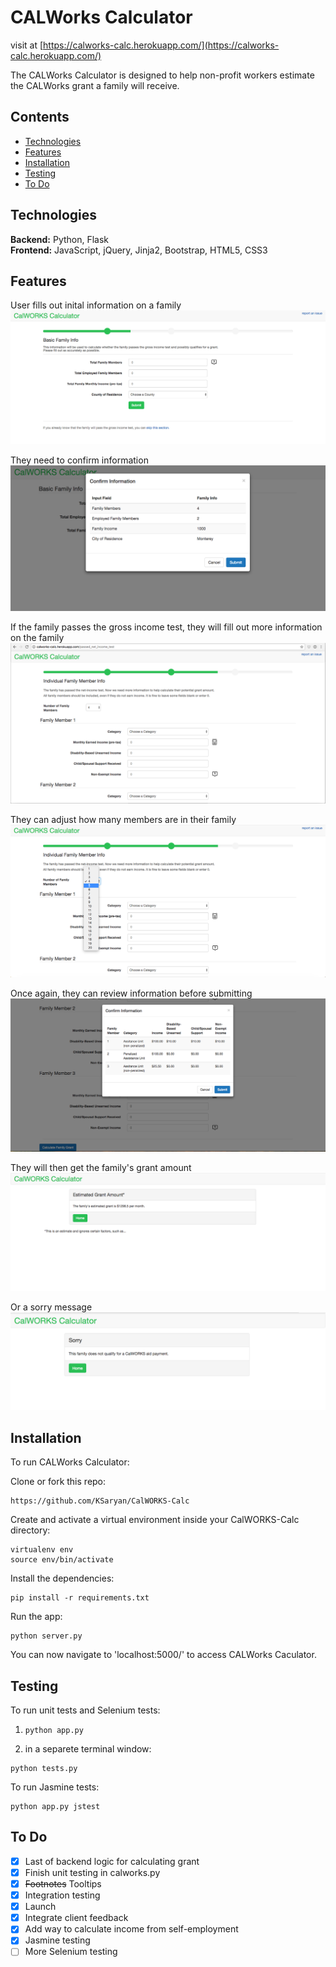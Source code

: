 # CALWorks Calculator
visit at [https://calworks-calc.herokuapp.com/](https://calworks-calc.herokuapp.com/)

The CALWorks Calculator is designed to help non-profit workers estimate the CALWorks grant a family will receive.

## Contents
* [Technologies](#technologies)
* [Features](#features)
* [Installation](#install)
* [Testing](#testing)
* [To Do](#todo)

## <a name="technologies"></a>Technologies
<b>Backend:</b> Python, Flask<br/>
<b>Frontend:</b> JavaScript, jQuery, Jinja2, Bootstrap, HTML5, CSS3<br/>

## <a name="features"></a>Features
User fills out inital information on a family
![alt text](screenshots/intake-form.png "Intake Form")

They need to confirm information
![alt text](screenshots/confirm-intake-form.png "Confirmation on Intake Form")

If the family passes the gross income test, they will fill out more information on the family
![alt text](screenshots/fam-form.png "Family Form")

They can adjust how many members are in their family
![alt text](screenshots/changing-fam-count.png "Family Form Dropdown")

Once again, they can review information before submitting
![alt text](screenshots/confirm-fam-form.png "Confirmation on Family Form Page")

They will then get the family's grant amount
![alt text](screenshots/estimated-grant.png "Estimated Grant")

Or a sorry message
![alt text](screenshots/sorry.png "Sorry Message")




## <a name="install"></a>Installation
To run CALWorks Calculator:


Clone or fork this repo:

```
https://github.com/KSaryan/CalWORKS-Calc
```

Create and activate a virtual environment inside your CalWORKS-Calc directory:

```
virtualenv env
source env/bin/activate
```

Install the dependencies:

```
pip install -r requirements.txt
```

Run the app:

```
python server.py
```

You can now navigate to 'localhost:5000/' to access CALWorks Caculator.



## <a name="testing"></a> Testing
To run unit tests and Selenium tests:

1. `python app.py`

2. in a separete terminal window:
```
python tests.py
```

To run  Jasmine tests:

```
python app.py jstest
```



## <a name="todo"></a> To Do

- [X] Last of backend logic for calculating grant
- [X] Finish unit testing in calworks.py
- [X] ~~Footnotes~~ Tooltips
- [X] Integration testing
- [X] Launch
- [X] Integrate client feedback
- [X] Add way to calculate income from self-employment 
- [X] Jasmine testing
- [ ] More Selenium testing
